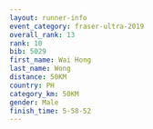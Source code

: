 ```yaml
---
layout: runner-info 
event_category: fraser-ultra-2019 
overall_rank: 13
rank: 10
bib: 5029
first_name: Wai Hong
last_name: Wong
distance: 50KM
country: PH
category_km: 50KM
gender: Male
finish_time: 5-58-52
---
```

